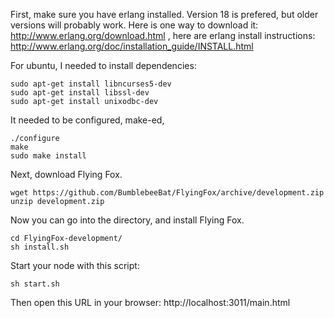 First, make sure you have erlang installed. Version 18 is prefered, but older versions will probably work. Here is one way to download it: http://www.erlang.org/download.html , here are erlang install instructions: http://www.erlang.org/doc/installation_guide/INSTALL.html

For ubuntu, I needed to install dependencies:

```
sudo apt-get install libncurses5-dev
sudo apt-get install libssl-dev
sudo apt-get install unixodbc-dev
```

It needed to be configured, make-ed, 

```
./configure
make
sudo make install
```

Next, download Flying Fox.

```
wget https://github.com/BumblebeeBat/FlyingFox/archive/development.zip
unzip development.zip
```

Now you can go into the directory, and install Flying Fox.

```
cd FlyingFox-development/
sh install.sh
```

Start your node with this script:

```
sh start.sh
```

Then open this URL in your browser: http://localhost:3011/main.html